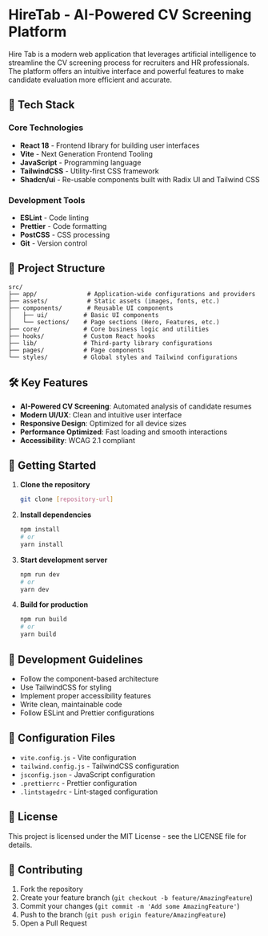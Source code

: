 # HireTab - AI-Powered CV Screening Platform

Hire Tab is a modern web application that leverages artificial intelligence to streamline the CV screening process for recruiters and HR professionals. The platform offers an intuitive interface and powerful features to make candidate evaluation more efficient and accurate.

## 🚀 Tech Stack

### Core Technologies

- **React 18** - Frontend library for building user interfaces
- **Vite** - Next Generation Frontend Tooling
- **JavaScript** - Programming language
- **TailwindCSS** - Utility-first CSS framework
- **Shadcn/ui** - Re-usable components built with Radix UI and Tailwind CSS

### Development Tools

- **ESLint** - Code linting
- **Prettier** - Code formatting
- **PostCSS** - CSS processing
- **Git** - Version control

## 📁 Project Structure

```
src/
├── app/              # Application-wide configurations and providers
├── assets/           # Static assets (images, fonts, etc.)
├── components/       # Reusable UI components
│   ├── ui/          # Basic UI components
│   └── sections/    # Page sections (Hero, Features, etc.)
├── core/            # Core business logic and utilities
├── hooks/           # Custom React hooks
├── lib/             # Third-party library configurations
├── pages/           # Page components
└── styles/          # Global styles and Tailwind configurations
```

## 🛠️ Key Features

- **AI-Powered CV Screening**: Automated analysis of candidate resumes
- **Modern UI/UX**: Clean and intuitive user interface
- **Responsive Design**: Optimized for all device sizes
- **Performance Optimized**: Fast loading and smooth interactions
- **Accessibility**: WCAG 2.1 compliant

## 🚀 Getting Started

1. **Clone the repository**

   ```bash
   git clone [repository-url]
   ```

2. **Install dependencies**

   ```bash
   npm install
   # or
   yarn install
   ```

3. **Start development server**

   ```bash
   npm run dev
   # or
   yarn dev
   ```

4. **Build for production**
   ```bash
   npm run build
   # or
   yarn build
   ```

## 📝 Development Guidelines

- Follow the component-based architecture
- Use TailwindCSS for styling
- Implement proper accessibility features
- Write clean, maintainable code
- Follow ESLint and Prettier configurations

## 🔧 Configuration Files

- `vite.config.js` - Vite configuration
- `tailwind.config.js` - TailwindCSS configuration
- `jsconfig.json` - JavaScript configuration
- `.prettierrc` - Prettier configuration
- `.lintstagedrc` - Lint-staged configuration

## 📄 License

This project is licensed under the MIT License - see the LICENSE file for details.

## 👥 Contributing

1. Fork the repository
2. Create your feature branch (`git checkout -b feature/AmazingFeature`)
3. Commit your changes (`git commit -m 'Add some AmazingFeature'`)
4. Push to the branch (`git push origin feature/AmazingFeature`)
5. Open a Pull Request

